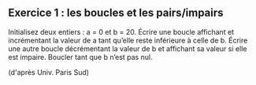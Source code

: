 ## Exercice 1 : les boucles et les pairs/impairs

Initialisez deux entiers : a = 0 et b = 20.
Écrire une boucle affichant et incrémentant la valeur de a tant qu’elle reste inférieure
à celle de b.
Écrire une autre boucle décrémentant la valeur de b et affichant sa valeur si elle est
impaire. Boucler tant que b n’est pas nul.

(d'après Univ. Paris Sud)
